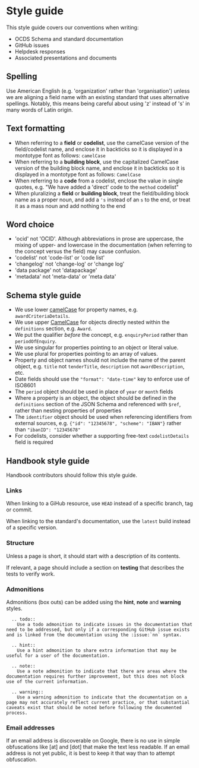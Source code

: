# Style guide

This style guide covers our conventions when writing:

* OCDS Schema and standard documentation
* GitHub issues
* Helpdesk responses
* Associated presentations and documents

## Spelling

Use American English (e.g. 'organization' rather than 'organisation') unless we are aligning a field name with an existing standard that uses alternative spellings. Notably, this means being careful about using 'z' instead of 's' in many words of Latin origin.

## Text formatting

* When referring to a **field** or **codelist**, use the camelCase version of the field/codelist name, and enclose it in backticks so it is displayed in a montotype font as follows: `camelCase`
* When referring to a **building block**, use the capitalized CamelCase version of the building block name, and enclose it in backticks so it is displayed in a montotype font as follows: `CamelCase`
* When referring to a **code** from a codelist, enclose the value in single quotes, e.g. "We have added a 'direct' code to the `method` codelist"
* When pluralizing a **field** or **building block**, treat the field/building block name as a proper noun, and add a `'s` instead of an `s` to the end, or treat it as a mass noun and add nothing to the end

## Word choice

* 'ocid' not 'OCID'. Although abbreviations in prose are uppercase, the mixing of upper- and lowercase in the documentation (when referring to the concept versus the field) may cause confusion.
* 'codelist' not 'code-list' or 'code list'
* 'changelog' not 'change-log' or 'change log'
* 'data package' not 'datapackage'
* 'metadata' not 'meta-data' or 'meta data'

## Schema style guide

* We use lower [camelCase](https://en.wikipedia.org/wiki/Camel_case) for property names, e.g. `awardCriteriaDetails`.
* We use upper [CamelCase](https://en.wikipedia.org/wiki/Camel_case) for objects directly nested within the `definitions` section, e.g. `Award`.
* We put the qualifier *before* the concept, e.g. `enquiryPeriod` rather than `periodOfEnquiry`.
* We use singular for properties pointing to an object or literal value.
* We use plural for properties pointing to an array of values. 
* Property and object names should not include the name of the parent object, e.g. `title` not `tenderTitle`, `description` not `awardDescription`, etc.
* Date fields should use the `"format": "date-time"` key to enforce use of ISO8601
* The `period` object should be used in place of `year` or `month` fields
* Where a property is an object, the object should be defined in the `definitions` section of the JSON Schema and referenced with `$ref`, rather than nesting properties of properties
* The `identifier` object should be used when referencing identifiers from external sources, e.g. `{"id": "12345678", "scheme": "IBAN"}` rather than `"ibanID": "12345678"`
* For codelists, consider whether a supporting free-text `codelistDetails` field is required

## Handbook style guide

Handbook contributors should follow this style guide.

### Links

When linking to a GiHub resource, use `HEAD` instead of a specific branch, tag or commit.

When linking to the standard's documentation, use the `latest` build instead of a specific version.

### Structure

Unless a page is short, it should start with a description of its contents.

If relevant, a page should include a section on **testing** that describes the tests to verify work.

### Admonitions

Admonitions (box outs) can be added using the **hint**, **note** and **warning** styles.

```eval_rst
  .. todo::
    Use a todo admonition to indicate issues in the documentation that need to be addressed, but only if a corresponding GitHub issue exists and is linked from the documentation using the :issue:`nn` syntax.
```

```eval_rst
  .. hint::
    Use a hint admonition to share extra information that may be useful for a user of the documentation.
```

```eval_rst
  .. note::
    Use a note admonition to indicate that there are areas where the documentation requires further improvement, but this does not block use of the current information.
```

```eval_rst
  .. warning::
    Use a warning admonition to indicate that the documentation on a page may not accurately reflect current practice, or that substantial caveats exist that should be noted before following the documented process.
```

### Email addresses

If an email address is discoverable on Google, there is no use in simple obfuscations like [at] and [dot] that make the text less readable. If an email address is not yet public, it is best to keep it that way than to attempt obfuscation.
